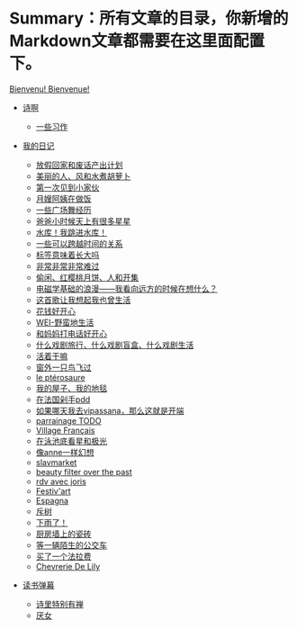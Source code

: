 # Summary：所有文章的目录，你新增的 Markdown文章都需要在这里面配置下。
<!--
mdbook build
 -->

<!--
git init
git add .
git commit -m "init"

git remote add origin https://github.com/yangruoxuan0516/MeaQualia.git
git branch -M main
git push -u origin main

git config --global http.sslBackend "openssl"
git push -u origin main --force
 -->

[Bienvenu! Bienvenue!](./README.md)
<!-- - [InterSem](./interSem/final_quiz.md) -->
- [诗啊](./poem/0.md)
    - [一些习作](./poem/mypoem.md)
    <!-- - [一个教程](./poem/poemGuideline.md)
       - [Part1](./poem/poemPart1.md) -->
- [我的日记](./diary/0.md)
    - [放假回家和废话产出计划](./diary/放假回家和废话产出计划.md)
    - [美丽的人、风和水煮胡萝卜](./diary/美丽的人、风和水煮胡萝卜.md)
    - [第一次见到小家伙](./diary/第一次见到小家伙.md)
    - [月嫂阿姨在做饭](./diary/月嫂阿姨在做饭.md)
    - [一些广场舞经历](./diary/一些广场舞经历.md)
    - [爸爸小时候天上有很多星星](./diary/爸爸小时候天上有很多星星.md)
    - [水库！我跳进水库！](./diary/水库！我跳进水库！.md)
    - [一些可以跨越时间的关系](./diary/一些可以跨越时间的关系.md)
    - [标签意味着长大吗](./diary/标签意味着长大吗.md)
    - [非常非常非常难过](./diary/非常非常非常难过.md)
    - [偷闲、红樱桃月饼、人和开集](./diary/偷闲、红樱桃月饼、人和开集.md)
    - [电磁学基础的浪漫——我看向远方的时候在想什么？](./diary/电磁学基础的浪漫——我看向远方的时候在想什么？.md)
    - [这首歌让我想起我也曾生活](./diary/这首歌让我想起我也曾生活.md)
    - [花钱好开心](./diary/花钱好开心.md)
    - [WEI-野蛮地生活](./diary/WEI-野蛮地生活.md)
    - [和妈妈打电话好开心](./diary/和妈妈打电话好开心.md)
    - [什么戏剧旅行、什么戏剧盲盒、什么戏剧生活](./diary/什么戏剧旅行、什么戏剧盲盒、什么戏剧生活.md)
    - [活着干嘛](./diary/活着干嘛.md)
    - [窗外一只鸟飞过](./diary/窗外一只鸟飞过.md)
    - [le ptérosaure](./diary/M.BouhierEtLePterosaure.md)
    - [我的屋子、我的地毯](./diary/我的屋子、我的地毯.md)
    - [在法国剁手pdd](./diary/在法国剁手pdd.md)
    - [如果哪天我去vipassana，那么这就是开端](./diary/如果哪天我去vipassana，那么这就是开端.md)
    - [parrainage TODO](./diary/parrainage.md)
    - [Village Français](./diary/villagefrançais.md)
    - [在泳池底看星和极光](./diary/在泳池底看星和极光.md)
    - [像anne一样幻想](./diary/像anne一样幻想.md)
    - [slavmarket](./diary/slavmarket.md)
    - [beauty filter over the past](./diary/beautyfilteroverthepast.md)
    - [rdv avec joris](./diary/rdvavecjoris.md)
    - [Festiv'art](./diary/Festiv'art.md)
    - [Espagna](./diary/espagna.md)
    - [斥树](./diary/斥树.md)
    - [下雨了！](./diary/下雨了！.md)
    - [厨房墙上的瓷砖](./diary/厨房墙上的瓷砖.md)
    - [等一辆陌生的公交车](./diary/等一辆陌生的公交车.md)
    - [买了一个法拉费](./diary/买了一个法拉费.md)
    - [Chevrerie De Lily](./diary/chevrerieDeLily.md)

    <!-- - [some secret gloomy thoughts](./diary/somesecretgloomythoughts.md) -->
    <!-- - [to live by the heart shape bay and oldest trees of california](./diary/tolivebytheheartshapebayandoldesttreesofcalifornia.md) -->

- [读书弹幕](./commentaire/0.md)
    - [诗里特别有禅](./commentaire/sltbyc.md)
    - [厌女](./commentaire/yn.md)